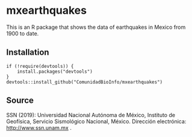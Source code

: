 # mxearthquakes

This is an R package that shows the data of earthquakes in Mexico from 1900 to date.

## Installation

```
if (!require(devtools)) {
    install.packages("devtools")
}
devtools::install_github("ComunidadBioInfo/mxearthquakes")
```

## Source

SSN (2019): Universidad Nacional Autónoma de México, Instituto de Geofísica, Servicio Sismológico Nacional, México. Dirección electrónica: http://www.ssn.unam.mx .
